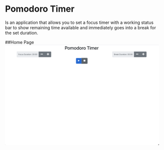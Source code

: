 # Pomodoro Timer
Is an application that allows you to set a focus timer with a working status bar to show remaining time available and immediately goes into a break for the set duration.

##Home Page
![home page](screenshots/home.png)
